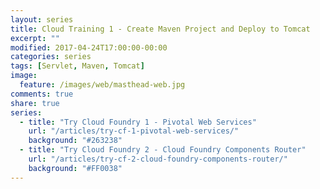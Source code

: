 ```yaml
---
layout: series
title: Cloud Training 1 - Create Maven Project and Deploy to Tomcat
excerpt: ""
modified: 2017-04-24T17:00:00-00:00
categories: series
tags: [Servlet, Maven, Tomcat]
image:
  feature: /images/web/masthead-web.jpg
comments: true
share: true
series:
  - title: "Try Cloud Foundry 1 - Pivotal Web Services"
    url: "/articles/try-cf-1-pivotal-web-services/"
    background: "#263238"
  - title: "Try Cloud Foundry 2 - Cloud Foundry Components Router"
    url: "/articles/try-cf-2-cloud-foundry-components-router/"
    background: "#FF0038"
---
```

